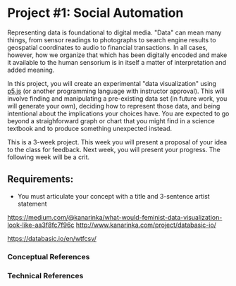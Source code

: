 # Project #1: Social Automation

Representing data is foundational to digital media. "Data" can mean many things, from sensor readings to photographs to search engine results to geospatial coordinates to audio to financial transactions. In all cases, however, how we organize that which has been digitally encoded and make it available to the human sensorium is in itself a matter of interpretation and added meaning.

In this project, you will create an experimental "data visualization" using [p5.js](https://p5js.org) (or another programming language with instructor approval). This will involve finding and manipulating a pre-existing data set (in future work, you will generate your own), deciding how to represent those data, and being intentional about the implications your choices have. You are expected to go beyond a straighforward graph or chart that you might find in a science textbook and to produce something unexpected instead.

This is a 3-week project. This week you will present a proposal of your idea to the class for feedback. Next week, you will present your progress. The following week will be a crit.


Requirements:
- 
- You must articulate your concept with a title and 3-sentence artist statement


<!--

use the data they generated


-->


https://medium.com/@kanarinka/what-would-feminist-data-visualization-look-like-aa3f8fc7f96c
http://www.kanarinka.com/project/databasic-io/

https://databasic.io/en/wtfcsv/

### Conceptual References




### Technical References



